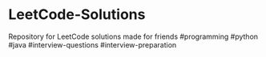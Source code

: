 # LeetCode-Solutions
Repository for LeetCode solutions made for friends #programming #python #java #interview-questions #interview-preparation
